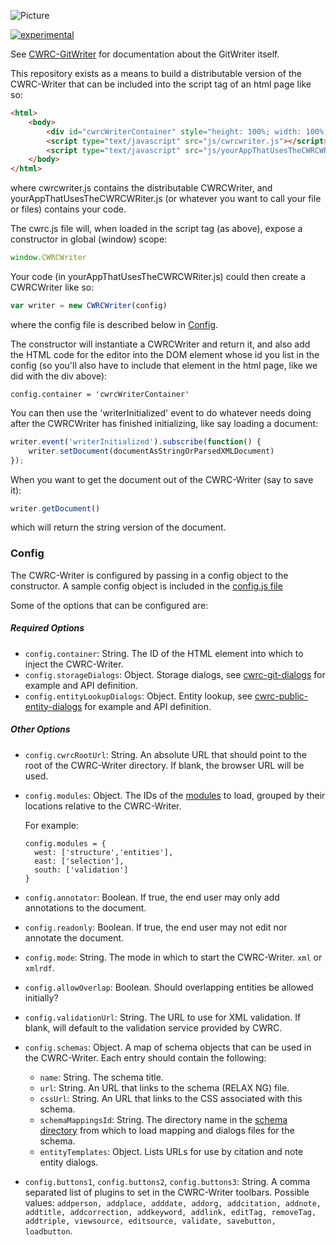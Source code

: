 ![Picture](http://cwrc.ca/logos/CWRC_logos_2016_versions/CWRCLogo-Horz-FullColour.png)

[![experimental](http://badges.github.io/stability-badges/dist/experimental.svg)](http://github.com/badges/stability-badges)

See [CWRC-GitWriter](https://github.com/cwrc/CWRC-GitWriter) for documentation about the GitWriter itself.

This repository exists as a means to build a distributable version of the CWRC-Writer that can be included into the script tag of an html page like so:

```html
<html>
    <body>
        <div id="cwrcWriterContainer" style="height: 100%; width: 100%;"></div>
        <script type="text/javascript" src="js/cwrcwriter.js"></script>
        <script type="text/javascript" src="js/yourAppThatUsesTheCWRCWRiter.js"></script>
    </body>
</html>
``` 

where cwrcwriter.js contains the distributable CWRCWriter, and yourAppThatUsesTheCWRCWRiter.js (or whatever you want to call your file or files) contains your code.

The cwrc.js file will, when loaded in the script tag (as above), expose a constructor in global (window) scope:

```javascript
window.CWRCWriter
```

Your code (in yourAppThatUsesTheCWRCWRiter.js) could then create a CWRCWriter like so:

```javascript
var writer = new CWRCWriter(config)
````

where the config file is described below in [Config](#config).

The constructor will instantiate a CWRCWriter and return it, and also add the HTML code for the editor into the DOM element whose id you list in the config (so you'll also have to include that element in the html page, like we did with the div above):

`config.container = 'cwrcWriterContainer'`

You can then use the 'writerInitialized' event to do whatever needs doing after the CWRCWriter has finished initializing, like say loading a document:
 
```javascript
writer.event('writerInitialized').subscribe(function() {
    writer.setDocument(documentAsStringOrParsedXMLDocument)
});
```

When you want to get the document out of the CWRC-Writer (say to save it):

```javascript
writer.getDocument()
``` 

which will return the string version of the document.

### Config

The CWRC-Writer is configured by passing in a config object to the constructor.   A sample config object is included in the [config.js file](/js/config.js)

Some of the options that can be configured are:

##### Required Options

* `config.container`: String. The ID of the HTML element into which to inject the CWRC-Writer.
* `config.storageDialogs`: Object. Storage dialogs, see [cwrc-git-dialogs](https://github.com/cwrc/cwrc-git-dialogs) for example and API definition.
* `config.entityLookupDialogs`: Object. Entity lookup, see [cwrc-public-entity-dialogs](https://github.com/cwrc/CWRC-PublicEntityDialogs) for example and API definition.

##### Other Options

* `config.cwrcRootUrl`: String. An absolute URL that should point to the root of the CWRC-Writer directory. If blank, the browser URL will be used.
* `config.modules`: Object. The IDs of the [modules](#modules) to load, grouped by their locations relative to the CWRC-Writer.
  
  For example:
  ```
  config.modules = {
    west: ['structure','entities'],
    east: ['selection'],
    south: ['validation']
  }
  ```
* `config.annotator`: Boolean. If true, the end user may only add annotations to the document.
* `config.readonly`: Boolean. If true, the end user may not edit nor annotate the document.
* `config.mode`: String. The mode in which to start the CWRC-Writer.  `xml` or `xmlrdf`.
* `config.allowOverlap`: Boolean. Should overlapping entities be allowed initially?
* `config.validationUrl`: String. The URL to use for XML validation. If blank, will default to the validation service provided by CWRC.
* `config.schemas`: Object. A map of schema objects that can be used in the CWRC-Writer. Each entry should contain the following:
  * `name`: String. The schema title.
  * `url`: String. An URL that links to the schema (RELAX NG) file.
  * `cssUrl`: String. An URL that links to the CSS associated with this schema.
  * `schemaMappingsId`: String. The directory name in the [schema directory](src/js/schema) from which to load mapping and dialogs files for the schema.
  * `entityTemplates`: Object. Lists URLs for use by citation and note entity dialogs.
* `config.buttons1`, `config.buttons2`, `config.buttons3`: String. A comma separated list of plugins to set in the CWRC-Writer toolbars. Possible values: `addperson, addplace, adddate, addorg, addcitation, addnote, addtitle, addcorrection, addkeyword, addlink, editTag, removeTag, addtriple, viewsource, editsource, validate, savebutton, loadbutton`.
